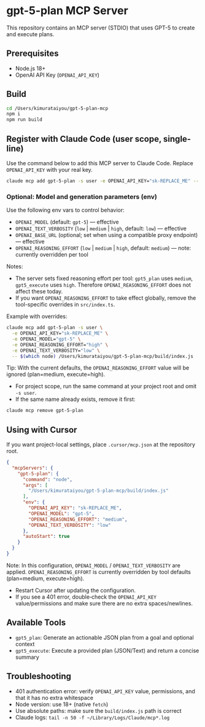 # gpt-5-plan MCP Server

This repository contains an MCP server (STDIO) that uses GPT-5 to create and execute plans.

## Prerequisites
- Node.js 18+
- OpenAI API Key (`OPENAI_API_KEY`)

## Build
```bash
cd /Users/kimurataiyou/gpt-5-plan-mcp
npm i
npm run build
```

## Register with Claude Code (user scope, single-line)
Use the command below to add this MCP server to Claude Code.
Replace `OPENAI_API_KEY` with your real key.

```bash
claude mcp add gpt-5-plan -s user -e OPENAI_API_KEY="sk-REPLACE_ME" -- $(which node) /Users/kimurataiyou/gpt-5-plan-mcp/build/index.js
```

### Optional: Model and generation parameters (env)
Use the following env vars to control behavior:

- `OPENAI_MODEL` (default: `gpt-5`) — effective
- `OPENAI_TEXT_VERBOSITY` (`low` | `medium` | `high`, default: `low`) — effective
- `OPENAI_BASE_URL` (optional; set when using a compatible proxy endpoint) — effective
- `OPENAI_REASONING_EFFORT` (`low` | `medium` | `high`, default: `medium`) — note: currently overridden per tool

Notes:
- The server sets fixed reasoning effort per tool: `gpt5_plan` uses `medium`, `gpt5_execute` uses `high`. Therefore `OPENAI_REASONING_EFFORT` does not affect these today.
- If you want `OPENAI_REASONING_EFFORT` to take effect globally, remove the tool-specific overrides in `src/index.ts`.

Example with overrides:

```bash
claude mcp add gpt-5-plan -s user \
  -e OPENAI_API_KEY="sk-REPLACE_ME" \
  -e OPENAI_MODEL="gpt-5" \
  -e OPENAI_REASONING_EFFORT="high" \
  -e OPENAI_TEXT_VERBOSITY="low" \
  -- $(which node) /Users/kimurataiyou/gpt-5-plan-mcp/build/index.js
```

Tip: With the current defaults, the `OPENAI_REASONING_EFFORT` value will be ignored (plan=medium, execute=high).

- For project scope, run the same command at your project root and omit `-s user`.
- If the same name already exists, remove it first:

```bash
claude mcp remove gpt-5-plan
```

## Using with Cursor
If you want project-local settings, place `.cursor/mcp.json` at the repository root.

```json
{
  "mcpServers": {
    "gpt-5-plan": {
      "command": "node",
      "args": [
        "/Users/kimurataiyou/gpt-5-plan-mcp/build/index.js"
      ],
      "env": {
        "OPENAI_API_KEY": "sk-REPLACE_ME",
        "OPENAI_MODEL": "gpt-5",
        "OPENAI_REASONING_EFFORT": "medium",
        "OPENAI_TEXT_VERBOSITY": "low"
      },
      "autoStart": true
    }
  }
}
```

Note: In this configuration, `OPENAI_MODEL` / `OPENAI_TEXT_VERBOSITY` are applied. `OPENAI_REASONING_EFFORT` is currently overridden by tool defaults (plan=medium, execute=high).

- Restart Cursor after updating the configuration.
- If you see a 401 error, double‑check the `OPENAI_API_KEY` value/permissions and make sure there are no extra spaces/newlines.

## Available Tools
- `gpt5_plan`: Generate an actionable JSON plan from a goal and optional context
- `gpt5_execute`: Execute a provided plan (JSON/Text) and return a concise summary

## Troubleshooting
- 401 authentication error: verify `OPENAI_API_KEY` value, permissions, and that it has no extra whitespace
- Node version: use 18+ (native `fetch`)
- Use absolute paths: make sure the `build/index.js` path is correct
- Claude logs: `tail -n 50 -f ~/Library/Logs/Claude/mcp*.log`
